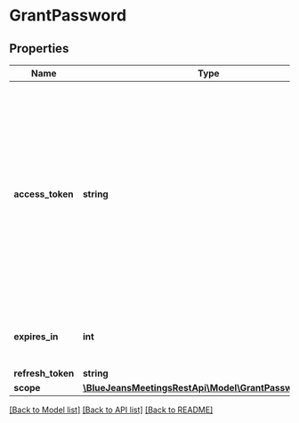 # GrantPassword

## Properties
Name | Type | Description | Notes
------------ | ------------- | ------------- | -------------
**access_token** | **string** | The access token acts as a kind of \&quot;valet key\&quot; that the application can include with its requests to the identity provider, which prove that it has permission from the user to access those APIs. | [optional] 
**expires_in** | **int** | Seconds that access token is valid for from now. | [optional] 
**refresh_token** | **string** |  | [optional] 
**scope** | [**\BlueJeansMeetingsRestApi\Model\GrantPasswordScope**](GrantPasswordScope.md) |  | [optional] 

[[Back to Model list]](../README.md#documentation-for-models) [[Back to API list]](../README.md#documentation-for-api-endpoints) [[Back to README]](../README.md)


